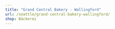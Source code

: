 ```yaml
---
title: "Grand Central Bakery - Wallingford"
url: /seattle/grand-central-bakery-wallingford/
shop: Bäckerei
---
```

